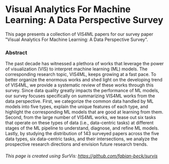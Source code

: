 #  Visual Analytics For Machine Learning: A Data Perspective Survey
This page presents a collection of VIS4ML papers for our survey paper "Visual Analytics For Machine Learning: A Data Perspective Survey". 

### Abstract
The past decade has witnessed a plethora of works that leverage the power of visualization (VIS) to interpret machine learning (ML) models. The corresponding research topic, VIS4ML, keeps growing at a fast pace. To better organize the enormous works and shed light on the developing trend of VIS4ML, we provide a systematic review of these works through this survey. Since data quality greatly impacts the performance of ML models, our survey focuses specifically on summarizing VIS4ML works from the data perspective. First, we categorize the common data handled by ML models into five types, explain the unique features of each type, and highlight the corresponding ML models that are good at learning from them. Second, from the large number of VIS4ML works, we tease out six tasks that operate on these types of data (i.e., data-centric tasks) at different stages of the ML pipeline to understand, diagnose, and refine ML models. Lastly, by studying the distribution of 143 surveyed papers across the five data types, six data-centric tasks, and their intersections, we analyze the prospective research directions and envision future research trends.

###### This page is created using SurVis: https://github.com/fabian-beck/survis